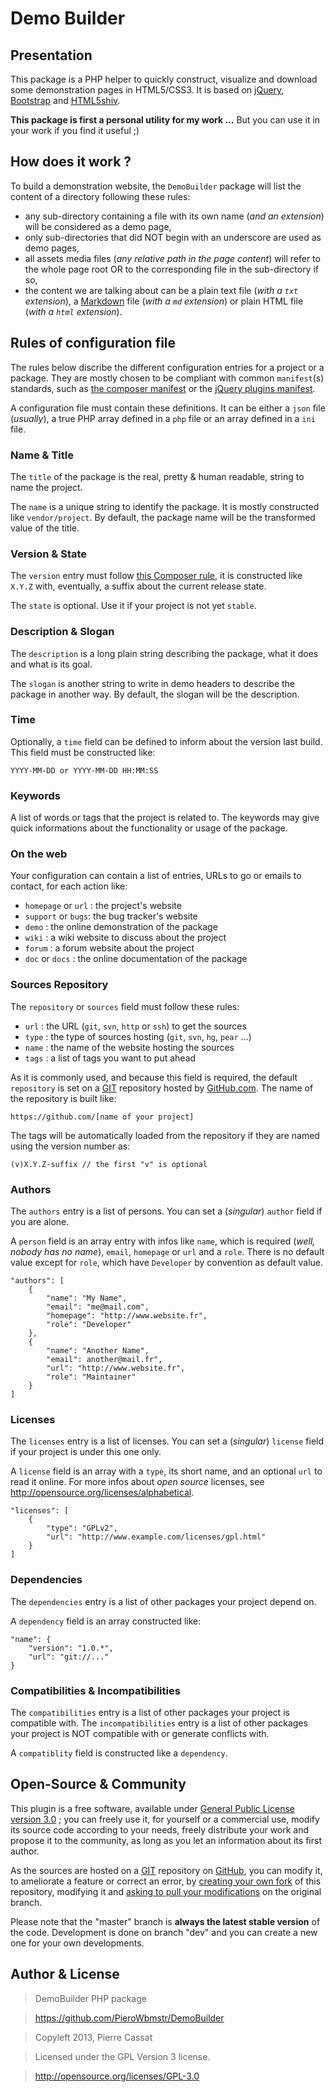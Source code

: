 Demo Builder
============

## Presentation

This package is a PHP helper to quickly construct, visualize and download some demonstration
pages in HTML5/CSS3. It is based on [jQuery](http://jquery.com/), [Bootstrap](http://twitter.github.com/bootstrap/index.html)
and [HTML5shiv](http://code.google.com/p/html5shiv/).

**This package is first a personal utility for my work ...** But you can use it in your work if you find it useful ;)

## How does it work ?

To build a demonstration website, the `DemoBuilder` package will list the content of a directory following these rules:

-   any sub-directory containing a file with its own name (*and an extension*) will be considered as a demo page,
-   only sub-directories that did NOT begin with an underscore are used as demo pages,
-   all assets media files (*any relative path in the page content*) will refer to the whole page root OR to the corresponding
    file in the sub-directory if so,
-   the content we are talking about can be a plain text file (*with a `txt` extension*), a [Markdown](http://daringfireball.net/projects/markdown/)
    file (*with a `md` extension*) or plain HTML file (*with a `html` extension*).

## Rules of configuration file

The rules below discribe the different configuration entries for a project or a package. They
are mostly chosen to be compliant with common `manifest`(s) standards, such as [the composer manifest](http://getcomposer.org/doc/04-schema.md)
or the [jQuery plugins manifest](http://plugins.jquery.com/docs/package-manifest/).

A configuration file must contain these definitions. It can be either a `json` file (*usually*),
a true PHP array defined in a `php` file or an array defined in a `ini` file.

### Name & Title

The `title` of the package is the real, pretty & human readable, string to name the project.

The `name` is a unique string to identify the package. It is mostly constructed like
`vendor/project`. By default, the package name will be the transformed value of the title.

### Version & State

The `version` entry must follow [this Composer rule](http://getcomposer.org/doc/04-schema.md#version),
it is constructed like `X.Y.Z` with, eventually, a suffix about the current release state.

The `state` is optional. Use it if your project is not yet `stable`.

### Description & Slogan

The `description` is a long plain string describing the package, what it does and what is its
goal.

The `slogan` is another string to write in demo headers to describe the package in another way.
By default, the slogan will be the description.

### Time

Optionally, a `time` field can be defined to inform about the version last build. This field must
be constructed like:

    YYYY-MM-DD or YYYY-MM-DD HH:MM:SS

### Keywords

A list of words or tags that the project is related to. The keywords may give quick informations
about the functionality or usage of the package.

### On the web

Your configuration can contain a list of entries, URLs to go or emails to contact, for each action like:
-   `homepage` or `url` : the project's website
-   `support` or `bugs`: the bug tracker's website
-   `demo` : the online demonstration of the package
-   `wiki` : a wiki website to discuss about the project
-   `forum` : a forum website about the project
-   `doc` or `docs` : the online documentation of the package

### Sources Repository

The `repository` or `sources` field must follow these rules:
-   `url` : the URL (`git`, `svn`, `http` or `ssh`) to get the sources
-   `type` : the type of sources hosting (`git`, `svn`, `hg`, `pear` ...)
-   `name` : the name of the website hosting the sources
-   `tags` : a list of tags you want to put ahead

As it is commonly used, and because this field is required, the default `repository` is
set on a [GIT](http://git-scm.com/) repository hosted by [GitHub.com](https://github.com/).
The name of the repository is built like:

    https://github.com/[name of your project]

The tags will be automatically loaded from the repository if they are named using the version
number as:

    (v)X.Y.Z-suffix // the first "v" is optional

### Authors

The `authors` entry is a list of persons. You can set a (*singular*) `author` field if
you are alone.

A `person` field is an array entry with infos like `name`, which is required (*well, nobody has no name*), 
`email`, `homepage` or `url` and a `role`. There is no default value except for `role`, which have
`Developer` by convention as default value.

    "authors": [
        {
            "name": "My Name",
            "email": "me@mail.com",
            "homepage": "http://www.website.fr",
            "role": "Developer"
        },
        {
            "name": "Another Name",
            "email": another@mail.fr",
            "url": "http://www.website.fr",
            "role": "Maintainer"
        }
    ]

### Licenses

The `licenses` entry is a list of licenses. You can set a (*singular*) `license` field if
your project is under this one only.

A `license` field is an array with a `type`, its short name, and an optional `url` to read it online.
For more infos about *open source* licenses, see <http://opensource.org/licenses/alphabetical>.

    "licenses": [
        {
            "type": "GPLv2",
            "url": "http://www.example.com/licenses/gpl.html"
        }
    ]

### Dependencies

The `dependencies` entry is a list of other packages your project depend on.

A `dependency` field is an array constructed like:

    "name": {
        "version": "1.0.*",
        "url": "git://..."
    }

### Compatibilities & Incompatibilities

The `compatibilities` entry is a list of other packages your project is compatible with.
The `incompatibilities` entry is a list of other packages your project is NOT compatible with or
generate conflicts with.

A `compatiblity` field is constructed like a `dependency`.


## Open-Source & Community

This plugin is a free software, available under [General Public License version 3.0](http://opensource.org/licenses/GPL-3.0) ; 
you can freely use it, for yourself or a commercial use, modify its source code according to your needs, 
freely distribute your work and propose it to the community, as long as you let an information about its first author.

As the sources are hosted on a [GIT](http://git-scm.com/) repository on [GitHub](https://github.com/PieroWbmstr/DemoBuilder),
you can modify it, to ameliorate a feature or correct an error, by [creating your own fork](https://help.github.com/articles/fork-a-repo)
of this repository, modifying it and [asking to pull your modifications](https://github.com/PieroWbmstr/DemoBuilder/pulls) on
the original branch.

Please note that the "master" branch is **always the latest stable version** of the code. 
Development is done on branch "dev" and you can create a new one for your own developments.

## Author & License

>    DemoBuilder PHP package

>    https://github.com/PieroWbmstr/DemoBuilder

>    Copyleft 2013, Pierre Cassat

>    Licensed under the GPL Version 3 license.

>    http://opensource.org/licenses/GPL-3.0


